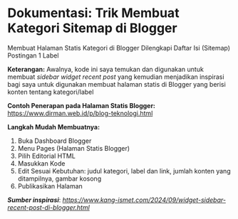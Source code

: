 # Dokumentasi: Trik Membuat Kategori Sitemap di Blogger
Membuat Halaman Statis Kategori di Blogger Dilengkapi Daftar Isi (Sitemap) Postingan 1 Label

**Keterangan:**
Awalnya, kode ini saya temukan dan digunakan untuk membuat _sidebar widget recent post_ yang kemudian menjadikan inspirasi bagi saya untuk digunakan membuat halaman statis di Blogger yang berisi konten tentang kategori/label

**Contoh Penerapan pada Halaman Statis Blogger:**
https://www.dirman.web.id/p/blog-teknologi.html

**Langkah Mudah Membuatnya:**
1. Buka Dashboard Blogger
2. Menu Pages (Halaman Statis Blogger)
3. Pilih Editorial HTML
4. Masukkan Kode
5. Edit Sesuai Kebutuhan: judul kategori, label dan link, jumlah konten yang ditampilnya, gambar kosong
6. Publikasikan Halaman

**_Sumber inspirasi_**: _https://www.kang-ismet.com/2024/09/widget-sidebar-recent-post-di-blogger.html_
